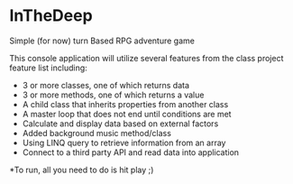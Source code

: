 # InTheDeep
Simple (for now) turn Based RPG adventure game

This console application will utilize several features from the class project feature list including:
* 3 or more classes, one of which returns data
* 3 or more methods, one of which returns a value
* A child class that inherits properties from another class
* A master loop that does not end until conditions are met
* Calculate and display data based on external factors
* Added background music method/class
* Using  LINQ query to retrieve information from an array
* Connect to a third party API and read data into application

*To run, all you need to do is hit play ;)
